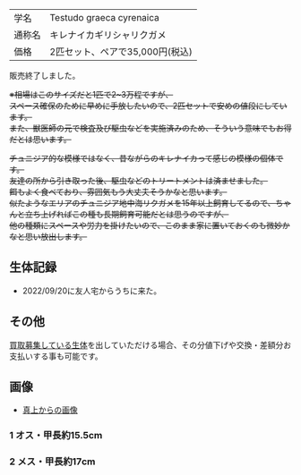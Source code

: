 |||
|:-|:-|
| 学名 | Testudo graeca cyrenaica |
| 通称名 | キレナイカギリシャリクガメ |
| 価格 | 2匹セット、ペアで35,000円(税込) |

販売終了しました。

~~※相場はこのサイズだと1匹で2~3万程ですが、~~  
 ~~スペース確保のために早めに手放したいので、2匹セットで安めの値段にしています。~~  
 ~~また、獣医師の元で検査及び駆虫などを実施済みのため、そういう意味でもお得だとは思います。~~  

~~チュニジア的な模様ではなく、昔ながらのキレナイカって感じの模様の個体です。~~  
~~友達の所から引き取った後、駆虫などのトリートメントは済ませました。~~  
~~餌もよく食べており、雰囲気もう大丈夫そうかなと思います。~~  
~~似たようなエリアのチュニジア地中海リクガメを15年以上飼育してるので、ちゃんと立ち上げればこの種も長期飼育可能だとは思うのですが、~~  
~~他の種類にスペースや労力を掛けたいので、このまま家に置いておくのも微妙かなと思い放出します。~~  

## 生体記録

* 2022/09/20に友人宅からうちに来た。

## その他

[買取募集している生体](/shopping/purchase-price-list)を出していただける場合、その分値下げや交換・差額分お支払いする事も可能です。

## 画像

* [真上からの画像]({{site.baseurl}}/assets/img/shopping/creatures/testudo-graeca-cyrenaica/0/overhead_12.jpeg)

### 1 オス・甲長約15.5cm

<!-- <blockquote class="twitter-tweet"><p lang="ja" dir="ltr"><a href="https://twitter.com/hashtag/%E3%82%AD%E3%83%AC%E3%83%8A%E3%82%A4%E3%82%AB%E3%82%AE%E3%83%AA%E3%82%B7%E3%83%A3%E3%83%AA%E3%82%AF%E3%82%AC%E3%83%A1?src=hash&amp;ref_src=twsrc%5Etfw">#キレナイカギリシャリクガメ</a> 1 (2号) <a href="https://t.co/0CmGcTYeVz">pic.twitter.com/0CmGcTYeVz</a></p>&mdash; うさ@いきものおき (@ikimonooki) <a href="https://twitter.com/ikimonooki/status/1577409604073697280?ref_src=twsrc%5Etfw">October 4, 2022</a></blockquote> <script async src="https://platform.twitter.com/widgets.js" charset="utf-8"></script> -->

### 2 メス・甲長約17cm

<!-- <blockquote class="twitter-tweet"><p lang="ja" dir="ltr"><a href="https://twitter.com/hashtag/%E3%82%AD%E3%83%AC%E3%83%8A%E3%82%A4%E3%82%AB%E3%82%AE%E3%83%AA%E3%82%B7%E3%83%A3%E3%83%AA%E3%82%AF%E3%82%AC%E3%83%A1?src=hash&amp;ref_src=twsrc%5Etfw">#キレナイカギリシャリクガメ</a> 2 (1号) <a href="https://t.co/brjyEWdRXY">pic.twitter.com/brjyEWdRXY</a></p>&mdash; うさ@いきものおき (@ikimonooki) <a href="https://twitter.com/ikimonooki/status/1577409915337207808?ref_src=twsrc%5Etfw">October 4, 2022</a></blockquote> <script async src="https://platform.twitter.com/widgets.js" charset="utf-8"></script> -->

